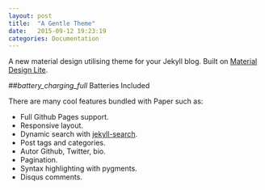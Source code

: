 ```yaml
---
layout: post
title:  "A Gentle Theme"
date:   2015-09-12 19:23:19
categories: Documentation
---
```

A new material design utilising theme for your Jekyll blog. Built on [Material Design Lite](http://www.getmdl.io/).

##<i class="material-icons">battery_charging_full</i> Batteries Included

There are many cool features bundled with Paper such as:

- Full Github Pages support.
- Responsive layout.
- Dynamic search with [jekyll-search](https://github.com/christian-fei/Simple-Jekyll-Search/).
- Post tags and categories.
- Autor Github, Twitter, bio.
- Pagination.
- Syntax highlighting with pygments.
- Disqus comments.
